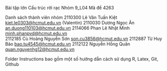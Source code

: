 Bài tập lớn Cấu trúc rời rạc
Nhóm 9_L04 
Mã đề 4263

Danh sách thành viên nhóm
2110300	    Lê Văn Tuấn Kiệt	kiet.le0303@hcmut.edu.vn	    (Valentin)
2110030	    Dương Ngọc Ân	    an.duong110103@hcmut.edu.vn	
2114066	    Phan Lê Nhật Minh	minh.phanpvd@hcmut.edu.vn	
2112185	    Cù Hoàng Nguyễn Sơn	son.cu3856@hcmut.edu.vn	
2112887	    Từ Huy Bảo	        bao.tu4545@hcmut.edu.vn	
2112122 	Nguyễn Hồng Quân	quan.nguyenhg12@hcmut.edu.vn	

Folder Instructions bao gồm một số hướng dẫn cách sử dụng R, Latex, Git, Github
